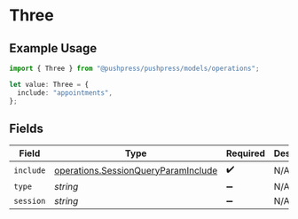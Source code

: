 # Three

## Example Usage

```typescript
import { Three } from "@pushpress/pushpress/models/operations";

let value: Three = {
  include: "appointments",
};
```

## Fields

| Field                                                                                      | Type                                                                                       | Required                                                                                   | Description                                                                                |
| ------------------------------------------------------------------------------------------ | ------------------------------------------------------------------------------------------ | ------------------------------------------------------------------------------------------ | ------------------------------------------------------------------------------------------ |
| `include`                                                                                  | [operations.SessionQueryParamInclude](../../models/operations/sessionqueryparaminclude.md) | :heavy_check_mark:                                                                         | N/A                                                                                        |
| `type`                                                                                     | *string*                                                                                   | :heavy_minus_sign:                                                                         | N/A                                                                                        |
| `session`                                                                                  | *string*                                                                                   | :heavy_minus_sign:                                                                         | N/A                                                                                        |